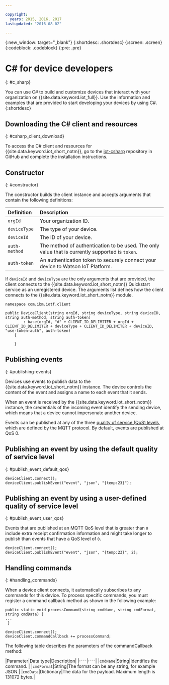 ```yaml
---

copyright:
  years: 2015, 2016, 2017
lastupdated: "2016-08-02"

---
```


{:new_window: target="_blank"}
{:shortdesc: .shortdesc}
{:screen: .screen}
{:codeblock: .codeblock}
{:pre: .pre}


# ﻿C# for device developers
{: #c_sharp}

You can use C# to build and customize devices that interact with your organization on {{site.data.keyword.iot_full}}. Use the information and examples that are provided to start developing your devices by using C#.
{:shortdesc}

## Downloading the C# client and resources
{: #csharp_client_download}

To access the C# client and resources for {{site.data.keyword.iot_short_notm}}, go to the [iot-csharp](https://github.com/ibm-watson-iot/iot-csharp) repository in GitHub and complete the installation instructions.


## Constructor
{: #constructor}

The constructor builds the client instance and accepts arguments that contain the following definitions:

|Definition |Description |
|:---|:---|
|`orgId`|Your organization ID.|
|`deviceType`|The type of your device.|
|`deviceId` |The ID of your device.|
|`auth-method`   |The method of authentication to be used. The only value that is currently supported is `token`.|
|`auth-token`   |An authentication token to securely connect your device to Watson IoT Platform.|


If `deviceId` and `deviceType` are the only arguments that are provided, the client connects to the {{site.data.keyword.iot_short_notm}} Quickstart service as an unregistered device. The arguments list defines how the client connects to the {{site.data.keyword.iot_short_notm}} module.


```
namespace com.ibm.iotf.client

public DeviceClient(string orgId, string deviceType, string deviceID, string auth-method, string auth-token)
        : base(orgId, "d" + CLIENT_ID_DELIMITER + orgId + CLIENT_ID_DELIMITER + deviceType + CLIENT_ID_DELIMITER + deviceID, "use-token-auth", auth-token)
    {

    }
```

## Publishing events
{: #publishing-events}

Devices use events to publish data to the {{site.data.keyword.iot_short_notm}} instance. The device controls the content of the event and assigns a name to each event that it sends.

When an event is received by the {{site.data.keyword.iot_short_notm}} instance, the credentials of the incoming event identify the sending device, which means that a device cannot impersonate another device.

Events can be published at any of the three [quality of service (QoS) levels](../mqtt.html#managed-devices), which are defined by the MQTT protocol. By default, events are published at QoS 0.


## Publishing an event by using the default quality of service level
{: #publish_event_default_qos}

```
deviceClient.connect();
deviceClient.publishEvent("event", "json", "{temp:23}");
```


## Publishing an event by using a user-defined quality of service level
{: #publish_event_user_qos}

Events that are published at an MQTT QoS level that is greater than `0` include extra receipt confirmation information and might take longer to publish than events that have a QoS level of `0`.


```
deviceClient.connect();
deviceClient.publishEvent("event", "json", "{temp:23}", 2);
```

## Handling commands
{: #handling_commands}

When a device client connects, it automatically subscribes to any commands for this device. To process specific commands, you must register a command callback method as shown in the following example:

```
public static void processCommand(string cmdName, string cmdFormat, string cmdData) {
...
 }
```

```
deviceClient.connect();
deviceClient.commandCallback += processCommand;
```
The following table describes the parameters of the commandCallback method:

|Parameter|Data type|Description|
|:---|:---|
|`cmdName`|String|Identifies the command. |
|`cmdFormat`|String|The format can be any string, for example JSON.|
|`cmdData`|Dictionary|The data for the payload. Maximum length is 131072 bytes.|
